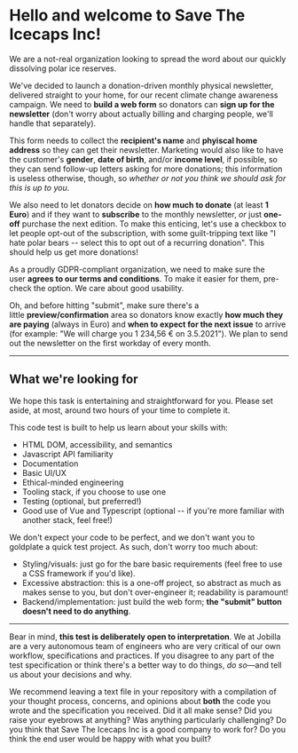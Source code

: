 # Hello and welcome to Save The Icecaps Inc!

We are a not-real organization looking to spread the word about our quickly dissolving polar ice reserves.

We've decided to launch a donation-driven monthly physical newsletter, delivered straight to your home, for our recent climate change awareness campaign. We need to **build a web form** so donators can **sign up for the newsletter** (don't worry about actually billing and charging people, we'll handle that separately).

This form needs to collect the **recipient's name** and **phyiscal home address** so they can get their newsletter. Marketing would also like to have the customer's **gender**, **date of birth**, and/or **income level**, if possible, so they can send follow-up letters asking for more donations; this information is useless otherwise, though, so *whether or not you think we should ask for this is up to you*.

We also need to let donators decide on **how much to donate** (at least **1 Euro**) and if they want to **subscribe** to the monthly newsletter, *or* just **one-off** purchase the next edition. To make this enticing, let's use a checkbox to let people opt-out of the subscription, with some guilt-tripping text like "I hate polar bears -- select this to opt out of a recurring donation". This should help us get more donations!

As a proudly GDPR-compliant organization, we need to make sure the user **agrees to our terms and conditions**. To make it easier for them, pre-check the option. We care about good usability.

Oh, and before hitting "submit", make sure there's a little **preview/confirmation** area so donators know exactly **how much they are paying** (always in Euro) and **when to expect for the next issue** to arrive (for example: "We will charge you 1 234,56 € on 3.5.2021"). We plan to send out the newsletter on the first workday of every month.

---

## What we're looking for

We hope this task is entertaining and straightforward for you. Please set aside, at most, around two hours of your time to complete it.

This code test is built to help us learn about your skills with:

- HTML DOM, accessibility, and semantics
- Javascript API familiarity
- Documentation
- Basic UI/UX
- Ethical-minded engineering
- Tooling stack, if you choose to use one
- Testing (optional, but preferred!)
- Good use of Vue and Typescript (optional -- if you're more familiar with another stack, feel free!)

We don't expect your code to be perfect, and we don't want you to goldplate a quick test project. As such, don't worry too much about:

- Styling/visuals: just go for the bare basic requirements (feel free to use a CSS framework if you'd like).
- Excessive abstraction: this is a one-off project, so abstract as much as makes sense to you, but don't over-engineer it; readability is paramount!
- Backend/implementation: just build the web form; **the "submit" button doesn't need to do anything**.

---

Bear in mind, **this test is deliberately open to interpretation**. We at Jobilla are a very autonomous team of engineers who are very critical of our own workflow, specifications and practices. If you disagree to any part of the test specification or think there's a better way to do things, *do so*—and tell us about your decisions and why.

We recommend leaving a text file in your repository with a compilation of your thought process, concerns, and opinions about **both** the code you wrote and the specification you received. Did it all make sense? Did you raise your eyebrows at anything? Was anything particularly challenging? Do you think that Save The Icecaps Inc is a good company to work for? Do you think the end user would be happy with what you built?
